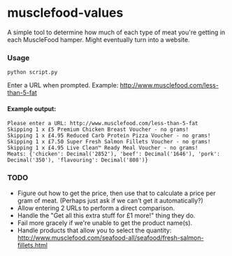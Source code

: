 # musclefood-values

A simple tool to determine how much of each type of meat you're getting in each MuscleFood hamper.  Might eventually turn into a website.

### Usage

`python script.py`

Enter a URL when prompted.  Example: http://www.musclefood.com/less-than-5-fat

#### Example output:

```
Please enter a URL: http://www.musclefood.com/less-than-5-fat
Skipping 1 x £5 Premium Chicken Breast Voucher - no grams!
Skipping 1 x £4.95 Reduced Carb Protein Pizza Voucher - no grams!
Skipping 1 x £7.50 Super Fresh Salmon Fillets Voucher - no grams!
Skipping 1 x £4.95 Live Clean™ Ready Meal Voucher - no grams!
Meats: {'chicken': Decimal('2852'), 'beef': Decimal('1646'), 'pork': Decimal('350'), 'flavouring': Decimal('808')}
```


### TODO

* Figure out how to get the price, then use that to calculate a price per gram of meat. (Perhaps just ask if we can't get it automatically?)
* Allow entering 2 URLs to perform a direct comparison.
* Handle the "Get all this extra stuff for £1 more!" thing they do.
* Fail more gracely if we're unable to get the product name(s).
* Handle products that allow you to select the quantity: http://www.musclefood.com/seafood-all/seafood/fresh-salmon-fillets.html
